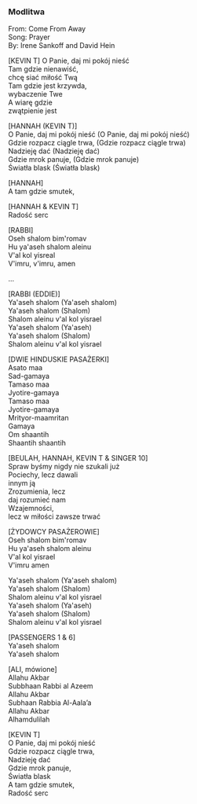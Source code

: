 ### Modlitwa
From: Come From Away  
Song: Prayer  
By: Irene Sankoff and David Hein  

[KEVIN T]
O Panie, daj mi pokój nieść  
Tam gdzie nienawiść,  
chcę siać miłość Twą  
Tam gdzie jest krzywda,  
wybaczenie Twe  
A wiarę gdzie  
zwątpienie jest  

[HANNAH (KEVIN T)]  
O Panie, daj mi pokój nieść (O Panie, daj mi pokój nieść)    
Gdzie rozpacz ciągle trwa, (Gdzie rozpacz ciągle trwa)   
Nadzieję dać (Nadzieję dać)  
Gdzie mrok panuje, (Gdzie mrok panuje)  
Światła blask (Światła blask)  

[HANNAH]  
A tam gdzie smutek,  

[HANNAH & KEVIN T]  
Radość serc 

[RABBI]  
Oseh shalom bim'romav  
Hu ya'aseh shalom aleinu  
V'al kol yisreal  
V'imru, v'imru, amen  

...  

[RABBI (EDDIE)]  
Ya'aseh shalom (Ya'aseh shalom)  
Ya'aseh shalom (Shalom)  
Shalom aleinu v'al kol yisrael  
Ya'aseh shalom (Ya'aseh)  
Ya'aseh shalom (Shalom)  
Shalom aleinu v'al kol yisrael  

[DWIE HINDUSKIE PASAŻERKI]  
Asato maa  
Sad-gamaya  
Tamaso maa  
Jyotire-gamaya  
Tamaso maa  
Jyotire-gamaya  
Mrityor-maamritan  
Gamaya  
Om shaantih  
Shaantih shaantih  

[BEULAH, HANNAH, KEVIN T & SINGER 10]  
Spraw byśmy nigdy nie szukali już  
Pociechy, lecz dawali   
innym ją  
Zrozumienia, lecz  
daj rozumieć nam  
Wzajemności,  
lecz w miłości zawsze trwać  

[ŻYDOWCY PASAŻEROWIE]   
Oseh shalom bim'romav  
Hu ya'aseh shalom aleinu  
V'al kol yisrael  
V'imru amen  

Ya'aseh shalom (Ya'aseh shalom)  
Ya'aseh shalom (Shalom)  
Shalom aleinu v'al kol yisrael  
Ya'aseh shalom (Ya'aseh)  
Ya'aseh shalom (Shalom)  
Shalom aleinu v'al kol yisrael  

[PASSENGERS 1 & 6]  
Ya'aseh shalom  
Ya'aseh shalom  

[ALI, mówione]  
Allahu Akbar  
Subbhaan Rabbi al Azeem  
Allahu Akbar  
Subhaan Rabbia Al-Aala’a  
Allahu Akbar  
Alhamdulilah  

[KEVIN T]  
O Panie, daj mi pokój nieść  
Gdzie rozpacz ciągle trwa,  
Nadzieję dać  
Gdzie mrok panuje,  
Światła blask  
A tam gdzie smutek,  
Radość serc 
